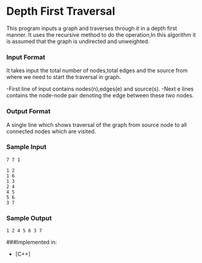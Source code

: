 # Depth First Traversal

This program inputs a graph and traverses through it in a depth first manner.
It uses the recursive method to do the operation,In this algorithm it is assumed that the graph is undirected and unweighted.

### Input Format

It takes input the total number of nodes,total edges and the source from where we need to start the traversal in graph.

-First line of input contains nodes(n),edges(e) and source(s).
-Next e lines contains the node-node pair denoting the edge between these two nodes.

### Output Format

A single line which shows traversal of the graph from source node to all connected nodes which are visited.

### Sample Input

`````
7 7 1

1 2
1 6
1 3
2 4
4 5
5 6
3 7
`````

### Sample Output

```
1 2 4 5 6 3 7
```

###Implemented in:
- [C++]
